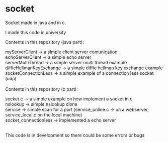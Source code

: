 # socket
Socket made in java and in c.

I made this code in university

Contents in this repository (java part): <br />

myServerClient -> a simple client server comunication <br />
echoServerClient -> a simple echo server <br />
serverMultiThread -> a simple server multi thread example <br />
diffieHellmanKeyExchange -> a simple diffie hellman key exchange example <br />
socketConnectionLess -> a simple example of a connection less socket (udp) <br />
<br />
Contents in this repository (c part): <br />

socket.c -> a simple example on how implement a socket in c <br />
nslookup -> simple nslookup clone <br />
service -> simple scan for a port (service_online.c -> on a webserver, service_local.c on the local machine) <br />
socket_connectionless -> implemented a echo server  

<br />
This code is in development so there could be some errors or bugs
